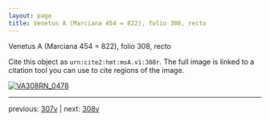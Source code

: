 ```yaml
---
layout: page
title: Venetus A (Marciana 454 = 822), folio 308, recto
---
```


Venetus A (Marciana 454 = 822), folio 308, recto

Cite this object as `urn:cite2:hmt:msA.v1:308r`.  The full image is linked to a citation tool you can use to cite regions of the image.

[![VA308RN_0478](http://www.homermultitext.org/iipsrv?IIIF=/project/homer/pyramidal/deepzoom/hmt/vaimg/2017a/VA308RN_0478.tif/full/800,/0/default.jpg)](http://www.homermultitext.org/ict2/?urn=urn:cite2:hmt:vaimg.2017a:VA308RN_0478) 

---

previous:  [307v](../307v/) | next: [308v](../308v/)